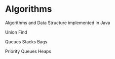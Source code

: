 # Algorithms
Algorithms and Data Structure implemented in  Java

Union Find

Queues
Stacks
Bags

Priority Queues
Heaps

